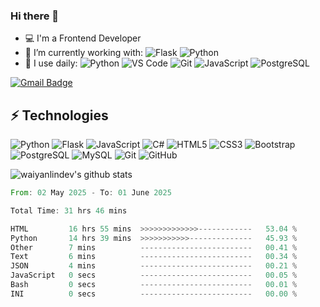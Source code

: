 ### Hi there 👋
- 💻 I'm a Frontend Developer
- 🌱 I’m currently working with:
    ![Flask](https://img.shields.io/badge/-Flask-%23000?style=flat-round&logo=flask)
    ![Python](https://img.shields.io/badge/-Python-%2314354C?style=flat-round&logo=Python)
- 🚀 I use daily: 
    ![Python](https://img.shields.io/badge/-Python-%2314354C?style=flat-round&logo=Python)
    ![VS Code](https://img.shields.io/badge/-VS%20Code-007ACC?style=flat-round&logo=visual-studio-code)
    ![Git](https://img.shields.io/badge/-Git-black?style=flat-round&logo=git)
    ![JavaScript](https://img.shields.io/badge/-JavaScript-%23323330?style=flat-round&logo=javascript)
    ![PostgreSQL](https://img.shields.io/badge/-PostgreSQL-336791?style=flat-round&logo=postgresql)

[![Gmail Badge](https://img.shields.io/badge/-waiyanlin.dev@gmail.com-red?style=flat-round&logo=Gmail&logoColor=white&link=mailto:waiyanlin.dev@gmail.com)](mailto:waiyanlin.dev@gmail.com "Send me email!")
<!--
[![Linkedin Badge](https://img.shields.io/badge/-naylintun-green?style=flat-round&logo=Linkedin&logoColor=white&link=https://www.linkedin.com/in/nay-lin-tun-30726b112/)](https://www.linkedin.com/in/nay-lin-tun-30726b112/ "LinkedIn")
[![Facebook Badge](https://img.shields.io/badge/-NayLinTun-0078FF?style=flat-round&logo=Facebook&logoColor=white&link=https://www.facebook.com/konay99)](https://www.facebook.com/konay99 "Connect on Facebook")
[![Messenger Badge](https://img.shields.io/badge/-Messenger-0078FF?style=flat&logo=Messenger&logoColor=white)](https://m.me/konay99 "Connect on Messenger")
-->

## ⚡ Technologies

![Python](https://img.shields.io/badge/-Python-%2314354C?style=flat-round&logo=Python)
![Flask](https://img.shields.io/badge/-Flask-%23000?style=flat-round&logo=flask)
![JavaScript](https://img.shields.io/badge/-JavaScript-%23323330?style=flat-round&logo=javascript)
![C#](https://img.shields.io/badge/C%23%20-%23239120.svg?&style=flat-round&logo=c-sharp)
![HTML5](https://img.shields.io/badge/-HTML5-E34F26?style=flat-round&logo=html5&logoColor=white)
![CSS3](https://img.shields.io/badge/-CSS3-1572B6?style=flat-round&logo=css3)
![Bootstrap](https://img.shields.io/badge/-Bootstrap-563D7C?style=flat-round&logo=bootstrap)
![PostgreSQL](https://img.shields.io/badge/-PostgreSQL-336791?style=flat-round&logo=postgresql)
![MySQL](https://img.shields.io/badge/-MySQL-black?style=flat-round&logo=mysql)
![Git](https://img.shields.io/badge/-Git-black?style=flat-round&logo=git)
![GitHub](https://img.shields.io/badge/-GitHub-181717?style=flat-round&logo=github)



![waiyanlindev's github stats](https://github-readme-stats.vercel.app/api?username=waiyanlindev&count_private=true&show_icons=true&theme=radical&include_all_commits=true)

<!--![Top Langs](https://github-readme-stats.vercel.app/api/top-langs/?username=waiyanlindev)-->

<!--START_SECTION:waka-->

```rust
From: 02 May 2025 - To: 01 June 2025

Total Time: 31 hrs 46 mins

HTML         16 hrs 55 mins  >>>>>>>>>>>>>------------   53.04 %
Python       14 hrs 39 mins  >>>>>>>>>>>--------------   45.93 %
Other        7 mins          -------------------------   00.41 %
Text         6 mins          -------------------------   00.34 %
JSON         4 mins          -------------------------   00.21 %
JavaScript   0 secs          -------------------------   00.05 %
Bash         0 secs          -------------------------   00.01 %
INI          0 secs          -------------------------   00.00 %
```

<!--END_SECTION:waka-->

<!--
![Metrics](https://github.com/waiyanlindev/waiyanlindev/blob/master/github-metrics.svg)
-->

<!--
![Visitor Badge](https://visitor-badge.laobi.icu/badge?page_id=waiyanlindev.waiyanlindev)
-->

<!--
**waiyanlindev/waiyanlindev** is a ✨ _special_ ✨ repository because its `README.md` (this file) appears on your GitHub profile.

Here are some ideas to get you started:

- 🔭 I’m currently working on ...
- 🌱 I’m currently learning ...
- 👯 I’m looking to collaborate on ...
- 🤔 I’m looking for help with ...
- 💬 Ask me about ...
- 📫 How to reach me: ...
- 😄 Pronouns: ...
- ⚡ Fun fact: ...
-->

